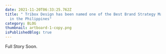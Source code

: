 ```yaml
---
date: 2021-11-20T06:33:25.762Z
title: " Tribox Design has been named one of the Best Brand Strategy Management
  in the Philippines"
category: BLOG
thumbnail: artboard-1-copy.png
isPublishedBlog: true
---
```

Full Story Soon.